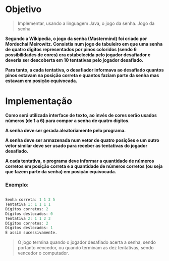 # Objetivo
>Implementar, usando a linguagem Java, o jogo da senha.
Jogo da senha

**Segundo a Wikipedia, o jogo da senha (Mastermind) foi criado por Mordechai Meirowitz. Consistia
num jogo de tabuleiro em que uma senha de quatro dígitos representados por pinos coloridos (sendo
6 possibilidades de cores) era estabelecida pelo jogador desafiador e deveria ser descoberta em 10
tentativas pelo jogador desafiado.**

**Para tanto, a cada tentativa, o desafiador informava ao desafiado quantos pinos estavam na posição
correta e quantos faziam parte da senha mas estavam em posição equivocada.**

# Implementação

**Como será utilizada interface de texto, ao invés de cores serão usados números (de 1 a 6) para
compor a senha de quatro dígitos.**

**A senha deve ser gerada aleatoriamente pelo programa.**

**A senha deve ser armazenada num vetor de quatro posições e um outro vetor similar deve ser usado
para receber as tentativas do jogador desafiado.**

**A cada tentativa, o programa deve informar a quantidade de números corretos em posição correta e
a quantidade de números corretos (ou seja que fazem parte da senha) em posição equivocada.**

### Exemplo:
```java

Senha correta: 1 1 3 5
Tentativa 1: 1 1 1 1
Dígitos corretos: 2
Dígitos deslocados: 0
Tentativa 2: 1 1 2 3
Dígitos corretos: 2
Dígitos deslocados: 1
E assim sucessivamente.

```


> O jogo termina quando o jogador desafiado acerta a senha, sendo portanto vencedor, ou quando
terminam as dez tentativas, sendo vencedor o computador.